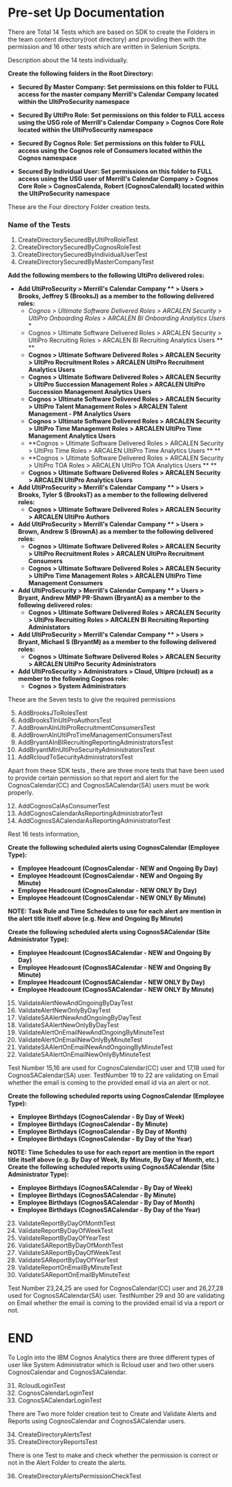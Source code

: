 # Pre-set Up Documentation

There are Total 14 Tests which are based on SDK to create the Folders in the team content directory(root directory) and providing then with the permission and 16 other tests which are written in Selenium Scripts.

Description about the 14 tests individually.

**Create the following folders in the Root Directory:**

* **Secured By Master Company: Set permissions on this folder to FULL access for the master company Merrill's Calendar Company located within the UltiProSecurity namespace**

* **Secured By UltiPro Role: Set permissions on this folder to FULL access using the USG role of Merrill's Calendar Company > Cognos Core Role located within the UltiProSecurity namespace**

* **Secured By Cognos Role: Set permissions on this folder to FULL access using the Cognos role of Consumers located within the Cognos namespace**

* **Secured By Individual User: Set permissions on this folder to FULL access using the USG user of Merrill's Calendar Company > Cognos Core Role > CognosCalenda, Robert (CognosCalendaR) located within the UltiProSecurity namespace**

These are the Four directory Folder creation tests. 
### Name of the Tests

1. CreateDirectorySecuredByUltiProRoleTest
2. CreateDirectorySecuredByCognosRoleTest
3. CreateDirectorySecuredByIndividualUserTest
4. CreateDirectorySecuredByMasterCompanyTest

**Add the following members to the following UltiPro delivered roles:**

* **Add UltiProSecurity > Merrill's Calendar Company ** > Users > Brooks, Jeffrey S (BrooksJ) as a member to the following delivered roles:**
    * *Cognos > Ultimate Software Delivered Roles > ARCALEN Security > UltiPro Onboarding Roles > ARCALEN BI Onboarding Analytics Users* *
    * Cognos > Ultimate Software Delivered Roles > ARCALEN Security > UltiPro Recruiting Roles > ARCALEN BI Recruiting Analytics Users ** **
    * **Cognos > Ultimate Software Delivered Roles > ARCALEN Security > UltiPro Recruitment Roles > ARCALEN UltiPro Recruitment Analytics Users**
    * **Cognos > Ultimate Software Delivered Roles > ARCALEN Security > UltiPro Succession Management Roles > ARCALEN UltiPro Succession Management Analytics Users**
    * **Cognos > Ultimate Software Delivered Roles > ARCALEN Security > UltiPro Talent Management Roles > ARCALEN Talent Management - PM Analytics Users**
    * **Cognos > Ultimate Software Delivered Roles > ARCALEN Security > UltiPro Time Management Roles > ARCALEN UltiPro Time Management Analytics Users**
    * **Cognos > Ultimate Software Delivered Roles > ARCALEN Security > UltiPro Time Roles > ARCALEN UltiPro Time Analytics Users ** **
    * **Cognos > Ultimate Software Delivered Roles > ARCALEN Security > UltiPro TOA Roles > ARCALEN UltiPro TOA Analytics Users ** **
    * **Cognos > Ultimate Software Delivered Roles > ARCALEN Security > ARCALEN UltiPro Analytics Users**
* **Add UltiProSecurity > Merrill's Calendar Company ** > Users > Brooks, Tyler S (BrooksT) as a member to the following delivered roles:**
    * **Cognos > Ultimate Software Delivered Roles > ARCALEN Security > ARCALEN UltiPro Authors**
* **Add UltiProSecurity > Merrill's Calendar Company ** > Users > Brown, Andrew S (BrownA) as a member to the following delivered roles:**
    * **Cognos > Ultimate Software Delivered Roles > ARCALEN Security > UltiPro Recruitment Roles > ARCALEN UltiPro Recruitment Consumers**
    * **Cognos > Ultimate Software Delivered Roles > ARCALEN Security > UltiPro Time Management Roles > ARCALEN UltiPro Time Management Consumers**
* **Add UltiProSecurity > Merrill's Calendar Company ** > Users > Bryant, Andrew MMP PR-Shawn (BryantA) as a member to the following delivered roles:**
    * **Cognos > Ultimate Software Delivered Roles > ARCALEN Security > UltiPro Recruiting Roles > ARCALEN BI Recruiting Reporting Administators**
* **Add UltiProSecurity > Merrill's Calendar Company ** > Users > Bryant, Michael S (BryantM) as a member to the following delivered roles:**
    * **Cognos > Ultimate Software Delivered Roles > ARCALEN Security > ARCALEN UltiPro Security Administrators**
* **Add UltiProSecurity > Administrators > Cloud, Ultipro (rcloud) as a member to the following Cognos role:**
    * **Cognos > System Administrators**

These are the Seven tests to give the required permissions

5. AddBrooksJToRolesTest
6. AddBrooksTInUltiProAuthorsTest
7. AddBrownAInUltiProRecruitmentConsumersTest 
8. AddBrownAInUltiProTimeManagementConsumersTest 
9. AddBryantAInBIRecruitingReportingAdministratorsTest
10. AddBryantMInUltiProSecurityAdministratorsTest
11. AddRcloudToSecurityAdministratorsTest

Apart from these SDK tests , there are three more tests that have been used to provide certain permission so that report and alert for the CognosCalendar(CC) and CognosSACalendar(SA) users must be work properly.

12. AddCognosCalAsConsumerTest
13. AddCognosCalendarAsReportingAdministratorTest
14. AddCognosSACalendarAsReportingAdministratorTest


Rest 16 tests information,

**Create the following scheduled alerts using CognosCalendar (Employee Type):**

* **Employee Headcount (CognosCalendar - NEW and Ongoing By Day)**
* **Employee Headcount (CognosCalendar - NEW and Ongoing By Minute)**
* **Employee Headcount (CognosCalendar - NEW ONLY By Day)**
* **Employee Headcount (CognosCalendar - NEW ONLY By Minute)**

**NOTE: Task Rule and Time Schedules to use for each alert are mention in the alert title itself above (e.g. New and Ongoing By Minute)**

**Create the following scheduled alerts using CognosSACalendar (Site Administrator Type):**

* **Employee Headcount (CognosSACalendar - NEW and Ongoing By Day)**
* **Employee Headcount (CognosSACalendar - NEW and Ongoing By Minute)**
* **Employee Headcount (CognosSACalendar - NEW ONLY By Day)**
* **Employee Headcount (CognosSACalendar - NEW ONLY By Minute)**


15. ValidateAlertNewAndOngoingByDayTest
16. ValidateAlertNewOnlyByDayTest
17. ValidateSAAlertNewAndOngoingByDayTest
18. ValidateSAAlertNewOnlyByDayTest
19. ValidateAlertOnEmailNewAndOngoingByMinuteTest
20. ValidateAlertOnEmailNewOnlyByMinuteTest
21.  ValidateSAAlertOnEmailNewAndOngoingByMinuteTest
22. ValidateSAAlertOnEmailNewOnlyByMinuteTest

Test Number 15,16 are used for CognosCalendar(CC) user and 17,18 used for CognosSACalendar(SA) user.
TestNumber 19 to 22 are validating on Email whether the email is coming to the provided email id via an alert or not.

**Create the following scheduled reports using CognosCalendar (Employee Type):**

* **Employee Birthdays (CognosCalendar - By Day of Week)**
* **Employee Birthdays (CognosCalendar - By Minute)**
* **Employee Birthdays (CognosCalendar - By Day of Month)**
* **Employee Birthdays (CognosCalendar - By Day of the Year)**

**NOTE: Time Schedules to use for each report are mention in the report title itself above (e.g. By Day of Week, By Minute, By Day of Month, etc.)**
**Create the following scheduled reports using CognosSACalendar (Site Administrator Type):**

* **Employee Birthdays (CognosSACalendar - By Day of Week)**
* **Employee Birthdays (CognosSACalendar - By Minute)**
* **Employee Birthdays (CognosSACalendar - By Day of Month)**
* **Employee Birthdays (CognosSACalendar - By Day of the Year)**

23. ValidateReportByDayOfMonthTest
24. ValidateReportByDayOfWeekTest
25. ValidateReportByDayOfYearTest
26. ValidateSAReportByDayOfMonthTest
27. ValidateSAReportByDayOfWeekTest
28. ValidateSAReportByDayOfYearTest
29. ValidateReportOnEmailByMinuteTest
30. ValidateSAReportOnEmailByMinuteTest

Test Number 23,24,25 are used for CognosCalendar(CC) user and 26,27,28 used for CognosSACalendar(SA) user.
TestNumber 29 and 30 are validating on Email whether the email is coming to the provided email id via a report or not.


# END

To LogIn into the IBM Cognos Analytics there are three different types of user like System Administrator which is Rcloud user and two other users CognosCalendar and CognosSACalendar.

31. RcloudLoginTest
32. CognosCalendarLoginTest
33. CognosSACalendarLoginTest

There are Two more folder creation test to Create and Validate Alerts and Reports using CognosCalendar and CognosSACalendar users.

34. CreateDirectoryAlertsTest
35. CreateDirectoryReportsTest

There is one Test to make and check whether the permission is correct or not in the Alert Folder to create the alerts.

36. CreateDirectoryAlertsPermissionCheckTest
